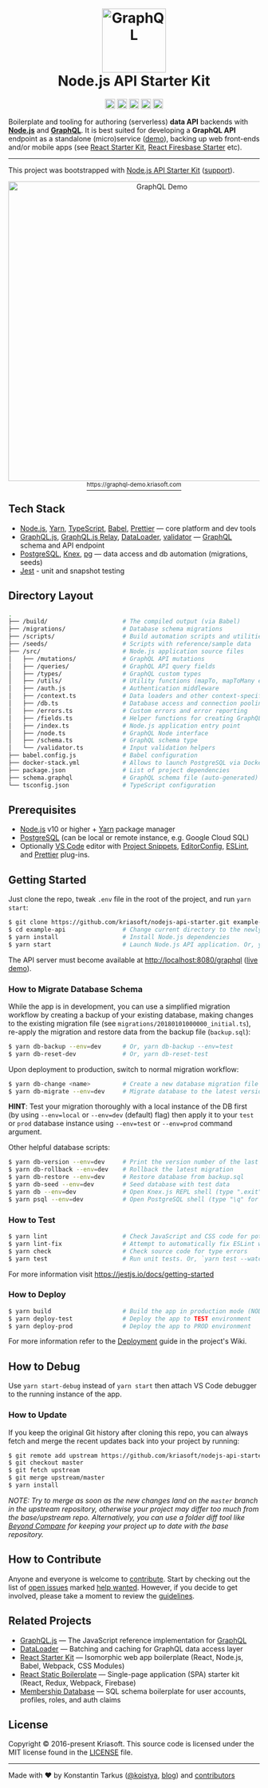 <h1 align="center">
  <img src="https://s.tarkus.me/graphql-logo.png" width="128" height="128" alt="GraphQL" /><br>
  Node.js API Starter Kit
</h1>

<p align="center">
  <img src="https://api.dependabot.com/badges/status?host=github&repo=kriasoft/nodejs-api-starter" alt="Dependabot" height="20" />
  <a href="https://discord.gg/PkRad23"><img src="https://img.shields.io/badge/chat-discord-kriasoft.svg?logo=discord&style=flat" height="20"></a>
  <a href="https://patreon.com/koistya"><img src="https://img.shields.io/badge/donate-patreon-kriasoft.svg?logo=patreon&style=flat" height="20"></a>
  <a href="https://github.com/kriasoft/nodejs-api-starter/stargazers"><img src="https://img.shields.io/github/stars/kriasoft/nodejs-api-starter.svg?style=social&label=Star&maxAge=3600" height="20"></a>
  <a href="https://twitter.com/ReactStarter"><img src="https://img.shields.io/twitter/follow/ReactStarter.svg?style=social&label=Follow&maxAge=3600" height="20"></a>
</p>

Boilerplate and tooling for authoring (serverless) **data API** backends with **[Node.js][node]**
and **[GraphQL][gql]**. It is best suited for developing a **GraphQL API** endpoint as a standalone
(micro)service ([demo][demo]), backing up web front-ends and/or mobile apps (see [React Starter
Kit][rsk], [React Firesbase Starter][rfs] etc).


---

This project was bootstrapped with [Node.js API Starter Kit](https://github.com/kriasoft/nodejs-api-starter)
([support](https://discord.gg/PkRad23)).

<p align="center"><a href="https://graphql-demo.kriasoft.com"><img src="http://koistya.github.io/files/nodejs-api-starter-demo.png" width="600" alt="GraphQL Demo" /><br><sup>https://graphql-demo.kriasoft.com</sup></a></p>


## Tech Stack

* [Node.js][node], [Yarn][yarn], [TypeScript][ts], [Babel][babel], [Prettier][prettier] — core platform and dev tools
* [GraphQL.js][gqljs], [GraphQL.js Relay][gqlrelay], [DataLoader][loader], [validator][validator] — [GraphQL][gql] schema and API endpoint
* [PostgreSQL][pg], [Knex][knex], [pg][nodepg] — data access and db automation (migrations, seeds)
* [Jest][jest] - unit and snapshot testing

## Directory Layout

```bash
.
├── /build/                     # The compiled output (via Babel)
├── /migrations/                # Database schema migrations
├── /scripts/                   # Build automation scripts and utilities
├── /seeds/                     # Scripts with reference/sample data
├── /src/                       # Node.js application source files
│   ├── /mutations/             # GraphQL API mutations
│   ├── /queries/               # GraphQL API query fields
│   ├── /types/                 # GraphQL custom types
│   ├── /utils/                 # Utility functions (mapTo, mapToMany etc.)
│   ├── /auth.js                # Authentication middleware
│   ├── /context.ts             # Data loaders and other context-specific stuff
│   ├── /db.ts                  # Database access and connection pooling (via Knex)
│   ├── /errors.ts              # Custom errors and error reporting
│   ├── /fields.ts              # Helper functions for creating GraphQL query fields
│   ├── /index.ts               # Node.js application entry point
│   ├── /node.ts                # GraphQL Node interface
│   ├── /schema.ts              # GraphQL schema type
│   └── /validator.ts           # Input validation helpers
├── babel.config.js             # Babel configuration
├── docker-stack.yml            # Allows to launch PostgreSQL via Docker
├── package.json                # List of project dependencies
├── schema.graphql              # GraphQL schema file (auto-generated)
└── tsconfig.json               # TypeScript configuration
```


## Prerequisites

* [Node.js][node] v10 or higher + [Yarn][yarn] package manager
* [PostgreSQL][pg] (can be local or remote instance, e.g. Google Cloud SQL)
* Optionally [VS Code][code] editor with [Project Snippets][vcsnippets],
  [EditorConfig][vceditconfig], [ESLint][vceslint], and [Prettier][vcprettier]
  plug-ins.


## Getting Started

Just clone the repo, tweak `.env` file in the root of the project, and run `yarn start`:

```bash
$ git clone https://github.com/kriasoft/nodejs-api-starter.git example-api
$ cd example-api                # Change current directory to the newly created one
$ yarn install                  # Install Node.js dependencies
$ yarn start                    # Launch Node.js API application. Or, yarn start --env=local
```

The API server must become available at [http://localhost:8080/graphql](http://localhost:8080/graphql)
([live demo][demo]).


### How to Migrate Database Schema

While the app is in development, you can use a simplified migration workflow by
creating a backup of your existing database, making changes to the existing
migration file (see `migrations/20180101000000_initial.ts`), re-apply the
migration and restore data from the backup file (`backup.sql`):

```bash
$ yarn db-backup --env=dev      # Or, yarn db-backup --env=test
$ yarn db-reset-dev             # Or, yarn db-reset-test
```

Upon deployment to production, switch to normal migration workflow:

```bash
$ yarn db-change <name>         # Create a new database migration file
$ yarn db-migrate --env=dev     # Migrate database to the latest version
```

**HINT**: Test your migration thoroughly with a local instance of the DB first
(by using `--env=local` or `--env=dev` (default) flag) then apply it to your
`test` or `prod` database instance using `--env=test` or `--env=prod` command
argument.

Other helpful database scripts:

```bash
$ yarn db-version --env=dev     # Print the version number of the last migration
$ yarn db-rollback --env=dev    # Rollback the latest migration
$ yarn db-restore --env=dev     # Restore database from backup.sql
$ yarn db-seed --env=dev        # Seed database with test data
$ yarn db --env=dev             # Open Knex.js REPL shell (type ".exit" for exit)
$ yarn psql --env=dev           # Open PostgreSQL shell (type "\q" for exit)
```

### How to Test

```bash
$ yarn lint                     # Check JavaScript and CSS code for potential issues
$ yarn lint-fix                 # Attempt to automatically fix ESLint warnings
$ yarn check                    # Check source code for type errors
$ yarn test                     # Run unit tests. Or, `yarn test --watch`
```

For more information visit https://jestjs.io/docs/getting-started

### How to Deploy

```bash
$ yarn build                    # Build the app in production mode (NODE_ENV=production)
$ yarn deploy-test              # Deploy the app to TEST environment
$ yarn deploy-prod              # Deploy the app to PROD environment
```

For more information refer to the [Deployment](https://github.com/kriasoft/nodejs-api-starter/wiki/deployment)
guide in the project's Wiki.


## How to Debug

Use `yarn start-debug` instead of `yarn start` then attach VS Code debugger to the running
instance of the app.


### How to Update

If you keep the original Git history after cloning this repo, you can always fetch and merge
the recent updates back into your project by running:

```bash
$ git remote add upstream https://github.com/kriasoft/nodejs-api-starter.git
$ git checkout master
$ git fetch upstream
$ git merge upstream/master
$ yarn install
```

_NOTE: Try to merge as soon as the new changes land on the `master` branch in the upstream
repository, otherwise your project may differ too much from the base/upstream repo.
Alternatively, you can use a folder diff tool like [Beyond Compare][bc] for keeping your project
up to date with the base repository._


## How to Contribute

Anyone and everyone is welcome to [contribute](CONTRIBUTING.md). Start by checking out the list of
[open issues](https://github.com/kriasoft/nodejs-api-starter/issues) marked
[help wanted](https://github.com/kriasoft/nodejs-api-starter/issues?q=label:"help+wanted").
However, if you decide to get involved, please take a moment to review the [guidelines](CONTRIBUTING.md).


## Related Projects

* [GraphQL.js](https://github.com/graphql/graphql-js) — The JavaScript reference implementation for [GraphQL](http://graphql.org/)
* [DataLoader](https://github.com/facebook/dataloader) — Batching and caching for GraphQL data access layer
* [React Starter Kit](https://github.com/kriasoft/react-starter-kit) — Isomorphic web app boilerplate (React, Node.js, Babel, Webpack, CSS Modules)
* [React Static Boilerplate](https://github.com/kriasoft/react-static-boilerplate) — Single-page application (SPA) starter kit (React, Redux, Webpack, Firebase)
* [Membership Database](https://github.com/membership/membership.db) — SQL schema boilerplate for user accounts, profiles, roles, and auth claims


## License

Copyright © 2016-present Kriasoft. This source code is licensed under the MIT license found in the
[LICENSE](https://github.com/kriasoft/nodejs-api-starter/blob/master/LICENSE) file.

---
Made with ♥ by Konstantin Tarkus ([@koistya](https://twitter.com/koistya), [blog](https://medium.com/@tarkus)) and [contributors](https://github.com/kriasoft/nodejs-api-starter/graphs/contributors)


[rsk]: https://github.com/kriasoft/react-starter-kit
[rfs]: https://github.com/kriasoft/react-firebase-starter
[node]: https://nodejs.org
[ts]: https://typescriptlang.org/
[babel]: http://babeljs.io/
[prettier]: https://prettier.io/
[gql]: http://graphql.org/
[gqljs]: https://github.com/graphql/graphql-js
[gqlrelay]: https://github.com/graphql/graphql-relay-js
[yarn]: https://yarnpkg.com
[demo]: https://graphql-demo.kriasoft.com/
[pg]: https://www.postgresql.org/
[nodepg]: https://github.com/brianc/node-postgres
[code]: https://code.visualstudio.com/
[vcsnippets]: https://marketplace.visualstudio.com/items?itemName=rebornix.project-snippets
[vceditconfig]: https://marketplace.visualstudio.com/items?itemName=EditorConfig.EditorConfig
[vceslint]: https://marketplace.visualstudio.com/items?itemName=dbaeumer.vscode-eslint
[vcprettier]: https://marketplace.visualstudio.com/items?itemName=esbenp.prettier-vscode
[knex]: http://knexjs.org/
[loader]: https://github.com/facebook/dataloader
[validator]: https://github.com/chriso/validator.js
[jest]: http://facebook.github.io/jest/
[bc]: https://scootersoftware.com
